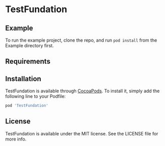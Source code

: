 # TestFundation



## Example

To run the example project, clone the repo, and run `pod install` from the Example directory first.

## Requirements

## Installation

TestFundation is available through [CocoaPods](http://cocoapods.org). To install
it, simply add the following line to your Podfile:

```ruby
pod 'TestFundation'
```


## License

TestFundation is available under the MIT license. See the LICENSE file for more info.


